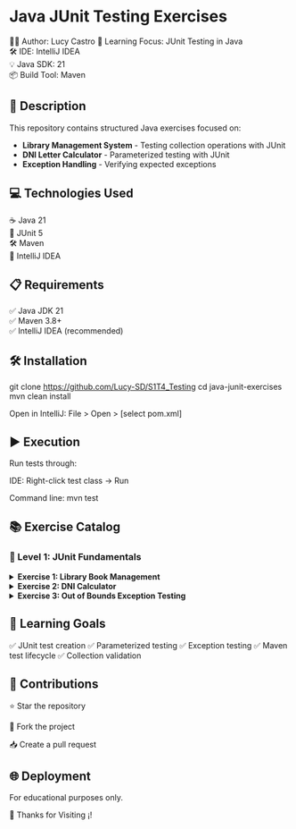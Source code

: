 # Java JUnit Testing Exercises

👨‍💻 Author: Lucy Castro
🧠 Learning Focus: JUnit Testing in Java  
🛠️ IDE: IntelliJ IDEA  
💡 Java SDK: 21  
📦 Build Tool: Maven  

## 📄 Description
This repository contains structured Java exercises focused on:

- **Library Management System** - Testing collection operations with JUnit  
- **DNI Letter Calculator** - Parameterized testing with JUnit  
- **Exception Handling** - Verifying expected exceptions  

## 💻 Technologies Used
☕ Java 21  
🧪 JUnit 5  
🛠️ Maven  
🧠 IntelliJ IDEA  

## 📋 Requirements
✅ Java JDK 21  
✅ Maven 3.8+  
✅ IntelliJ IDEA (recommended)  

## 🛠️ Installation

git clone https://github.com/Lucy-SD/S1T4_Testing
cd java-junit-exercises
mvn clean install

Open in IntelliJ:
File > Open > [select pom.xml]

## ▶️ Execution
Run tests through:

IDE: Right-click test class → Run

Command line: mvn test

## 📚 Exercise Catalog
### 📂 Level 1: JUnit Fundamentals

<details> <summary><b>Exercise 1: Library Book Management</b></summary>

Create a Java class that manages a collection of books in a library. The class should allow you to add books, retrieve the list of books, get a specific book by its position, add a book at a specific position, and remove a book by title.

It implements the following functionalities:

The class must allow books to be added to the collection.
The complete list of books must be able to be retrieved
It should be possible to obtain the title of a book given a position.
It should be possible to add a book at a specific position.
It should be possible to delete a book by title.
Verify its correct operation with JUnit:

They verify that the book list is not null after creating a new object.
They confirm that the list is of expected size after inserting multiple books.
They ensure that the list contains a specific book in its correct position.
They verify that there are no duplicate book titles in the list.
They prove that the title of a book can be retrieved given a specific position.
They ensure that adding a book correctly modifies the list.
They confirm that removing a book decreases the size of the list.
They verify that the list remains alphabetically sorted after adding or removing a book.

</details>

<details> <summary><b>Exercise 2: DNI Calculator</b></summary>
  
Create a class called CalculoDni that calculates the letter of the DNI when receiving the number as a parameter.
Create a jUnit class that verifies its correct operation, parameterizing it so that the test receives a wide spectrum of data and validates whether the calculation is correct for 10 predefined ID numbers.

</details>

<details> <summary><b>Exercise 3: Out of Bounds Exception Testing</b></summary>
  
Create a class with a method that throws an ArrayIndexOutOfBoundsException.
Verify its correct operation with a jUnit test

</details>

## 🎯 Learning Goals
✅ JUnit test creation
✅ Parameterized testing
✅ Exception testing
✅ Maven test lifecycle
✅ Collection validation

## 🤝 Contributions
⭐ Star the repository

🍴 Fork the project

📥 Create a pull request

## 🌐 Deployment
For educational purposes only.

🚀 Thanks for Visiting ¡!

